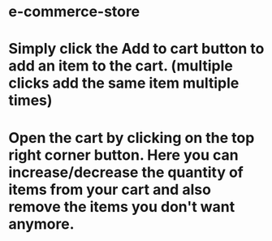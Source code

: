 # e-commerce-store

# Simply click the Add to cart button to add an item to the cart. (multiple clicks add the same item multiple times)
# Open the cart by clicking on the top right corner button. Here you can increase/decrease the quantity of items from your cart and also remove the items you don't want anymore.

